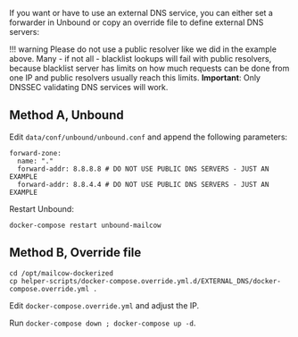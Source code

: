 If you want or have to use an external DNS service, you can either set a forwarder in Unbound or copy an override file to define external DNS servers:

   !!! warning
   Please do not use a public resolver like we did in the example above. Many - if not all - blacklist lookups will fail with public resolvers, because blacklist server has limits on how much requests can be done from one IP and public resolvers usually reach this limits.
   **Important**: Only DNSSEC validating DNS services will work.

## Method A, Unbound

Edit `data/conf/unbound/unbound.conf` and append the following parameters:

```
forward-zone:
  name: "."
  forward-addr: 8.8.8.8 # DO NOT USE PUBLIC DNS SERVERS - JUST AN EXAMPLE
  forward-addr: 8.8.4.4 # DO NOT USE PUBLIC DNS SERVERS - JUST AN EXAMPLE
```

Restart Unbound:

```
docker-compose restart unbound-mailcow
```


## Method B, Override file

```
cd /opt/mailcow-dockerized
cp helper-scripts/docker-compose.override.yml.d/EXTERNAL_DNS/docker-compose.override.yml .
```

Edit `docker-compose.override.yml` and adjust the IP.

Run `docker-compose down ; docker-compose up -d`.